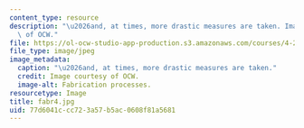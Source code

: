 ```yaml
---
content_type: resource
description: "\u2026and, at times, more drastic measures are taken. Image courtesy\
  \ of OCW."
file: https://ol-ocw-studio-app-production.s3.amazonaws.com/courses/4-296-furniture-making-spring-2005/77d6041ccc723a57b5ac0608f81a5681_fabr4.jpg
file_type: image/jpeg
image_metadata:
  caption: "\u2026and, at times, more drastic measures are taken."
  credit: Image courtesy of OCW.
  image-alt: Fabrication processes.
resourcetype: Image
title: fabr4.jpg
uid: 77d6041c-cc72-3a57-b5ac-0608f81a5681
---
```

